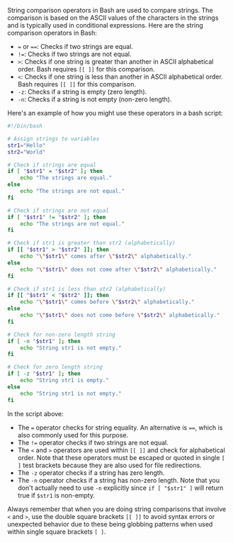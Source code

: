 String comparison operators in Bash are used to compare strings. The comparison is based on the ASCII values of the characters in the strings and is typically used in conditional expressions. Here are the string comparison operators in Bash:

- `=` or `==`: Checks if two strings are equal.
- `!=`: Checks if two strings are not equal.
- `>`: Checks if one string is greater than another in ASCII alphabetical order. Bash requires `[[ ]]` for this comparison.
- `<`: Checks if one string is less than another in ASCII alphabetical order. Bash requires `[[ ]]` for this comparison.
- `-z`: Checks if a string is empty (zero length).
- `-n`: Checks if a string is not empty (non-zero length).

Here's an example of how you might use these operators in a bash script:

```bash
#!/bin/bash

# Assign strings to variables
str1="Hello"
str2="World"

# Check if strings are equal
if [ "$str1" = "$str2" ]; then
    echo "The strings are equal."
else
    echo "The strings are not equal."
fi

# Check if strings are not equal
if [ "$str1" != "$str2" ]; then
    echo "The strings are not equal."
fi

# Check if str1 is greater than str2 (alphabetically)
if [[ "$str1" > "$str2" ]]; then
    echo "\"$str1\" comes after \"$str2\" alphabetically."
else
    echo "\"$str1\" does not come after \"$str2\" alphabetically."
fi

# Check if str1 is less than str2 (alphabetically)
if [[ "$str1" < "$str2" ]]; then
    echo "\"$str1\" comes before \"$str2\" alphabetically."
else
    echo "\"$str1\" does not come before \"$str2\" alphabetically."
fi

# Check for non-zero length string
if [ -n "$str1" ]; then
    echo "String str1 is not empty."
fi

# Check for zero length string
if [ -z "$str1" ]; then
    echo "String str1 is empty."
else
    echo "String str1 is not empty."
fi
```

In the script above:

- The `=` operator checks for string equality. An alternative is `==`, which is also commonly used for this purpose.
- The `!=` operator checks if two strings are not equal.
- The `<` and `>` operators are used within `[[ ]]` and check for alphabetical order. Note that these operators must be escaped or quoted in single `[ ]` test brackets because they are also used for file redirections.
- The `-z` operator checks if a string has zero length.
- The `-n` operator checks if a string has non-zero length. Note that you don't actually need to use `-n` explicitly since `if [ "$str1" ]` will return true if `$str1` is non-empty.

Always remember that when you are doing string comparisons that involve `<` and `>`, use the double square brackets `[[ ]]` to avoid syntax errors or unexpected behavior due to these being globbing patterns when used within single square brackets `[ ]`.
